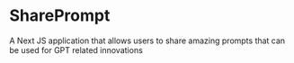 # SharePrompt
A Next JS application that allows users to share amazing prompts that can be used for GPT related innovations
